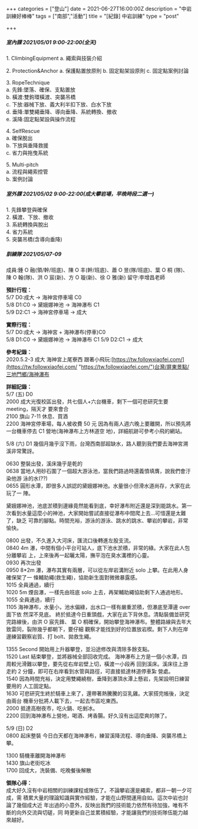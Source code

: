 +++
categories = ["登山"]
date = 2021-06-27T16:00:00Z
description = "中岩訓練好棒棒"
tags = ["南部","活動"]
title = "[紀錄] 中岩訓練"
type = "post"

+++
##### 室內課 2021/05/01 9:00-22:00(全天)

1\. ClimbingEquipment
a. 繩索與技裝介紹

2\. Protection&Anchor
a. 保護點置放原則
b. 固定點架設原則
c. 固定點案例討論

3\. RopeTechnique  
a. 先鋒:墜落、確保、支點置放  
b. 橫渡:雙鉤環橫渡、突襲吊橋  
c. 下放:器械下放、義大利半扣下放、白水下放  
d. 垂降:單雙繩垂降、導向垂降、系統轉換、撤收  
e. 溪降:固定點架設與操作流程

4\. SelfRescue  
a. 確保脫出  
b. 下放與垂降救援  
c. 省力與拖曳系統

5\. Multi-pitch  
a. 流程與繩索控管  
b. 案例討論

##### 室外課 2021/05/02 9:00-22:00(成大攀岩場，早晚時段二選一)

1\. 先鋒攀登與確保  
2\. 橫渡、下放、撤收  
3\. 系統轉換與脫出  
4\. 省力系統  
5\. 突襲吊橋(含導向垂降)

##### 訓練隊 2021/05/07-09

成員:鍾 O 融(領/幹/班底)、陳 O 丰(幹/班底)、蕭 O 昱(隊/班底)、葉 O 桐 (隊)、陳 O 翰(隊)、洪 O 宸(新)、方 O 璇(新)、徐 O 雅(新) 留守:李增昌老師

**預計行程：**  
5/7 D0:成大 → 海神宮停車場 C0  
5/8 D1:C0 → 黛娥娜神池 → 海神瀑布 C1  
5/9 D2:C1 → 海神宮停車場 → 成大

**實際行程：**  
5/7 D0:成大 → 海神宮 + 海神瀑布(停車)C0  
5/8 D1:C0 → 黛娥娜神池 → 海神瀑布 C1 5/9 D2:C1 → 成大

**參考紀錄：**  
2020\.5.2-3 成大 海神宮上尾寮西 跟著小飛玩:[https://tw.followxiaofei.com/](https://tw.followxiaofei.com/ "https://tw.followxiaofei.com/")台灣/屏東景點/三地門鄉/海神瀑布

**詳細記錄：**  
5/7 (五) D0  
2000 成大光復校區出發，共七個人+六台機車，剩下一個可悲研究生要 meeting，隔天才 要來會合  
2100 旗山 7-11 休息、買酒  
2200 海神宮停車場，每人被收費 50 元 因為有兩人週六晚上要離開，所以預先將一台機車停去 C1 營地(海神瀑布上方林道空 地)，詳細航跡可參考小飛的網站。

5/8 (六) D1 幾個月幾乎沒下雨，台灣西南部超缺水，路人聽到我們要去海神宮溯溪非常驚訝。

0630 整裝出發，溪床幾乎是乾的  
0638 當地人用砂石圍了一個超大游泳池，當我們路過時還義憤填膺，說我們會汙染他游 泳的水(??)  
0655 圓形水潭，即很多人誤認的黛娥娜神池。水量很小但滑水道尚存，大家在此玩了一 陣。

黛娥娜神池，池底淤積到邊緣竟然能看到底，幸好瀑布附近還是深到能跳水。第一 次看到水量這麼小的神池，大家開始嘗試直接從瀑布中間爬上去...可惜還是太難了，缺乏 可靠的腳點。時間充裕，游泳的游泳、跳水的跳水、攀岩的攀岩，非常愉快。

0800 出發，不久進入大河床，匯流口後轉進左股支流。  
0840 4m 瀑，中間有個小平台可站人，底下池水淤積，非常的綠。大家在此人包分離攀岩 上，上來後再一起曬太陽，撫平泡在臭水溝裡的心靈。  
0930 再次出發  
0950 8*2m 瀑，瀑布其實有兩層，可以從左岸岩溝附近 solo 上攀。在此用人身確保架了一 條輔助繩(救生繩)，協助新生面對微微暴露感。  
1015 全員通過，續行  
1020 5m 煙囪瀑，一樣先由班底 solo 上去，再架輔助繩協助剩下人通過地形。  
1055 全員通過，續行  
1105 海神瀑布，水量小，池水偏綠，出水口一樣有嚴重淤積，但瀑底至潭邊 over 面下依 然深不見底。 終於抵達今日重頭戲，大家在此下背休息。清點裝備並研究完路線後，由洪 O 宸先鋒、 葉 O 桐確保，開始攀登海神瀑布。整體路線與去年大致雷同，裂隙幾乎都朝下，要仔細 觀察才能找到好的位置放岩楔。剩下人則在岸邊練習觀察岩質、打 bolt、拋救生繩。

1355 Second 開始用上升器攀登，並沿途修改與清除多餘支點。  
1520 Last 結束攀登，並將器械全部回收完成。 海神瀑布上方是一個小水潭，四周較光滑難以攀登，要先從右岸岩壁上切，橫渡一小段再 回到溪床。溪床往上游走約 2 分鐘，即可在右岸看到水管與路徑，可直接抵達林道停車紮 營處。  
1540 因為時間充裕，決定用雙繩繞樹，垂降到瀑頂水潭上懸岩，先架設明日練習要用的 人工固定點。  
1630 可悲研究生終於騎車上來了，還帶著熱騰騰的豆乳雞。大家搭完帳後，決定由兩台 機車分批將人載下去，一起去市區吃東西。  
2000 抵達高樹夜市，吃火鍋、吃剉冰。  
2200 回到海神瀑布上營地，喝酒、烤香腸。好久沒有出這麼爽的隊了。

5/9 (日) D2  
0800 起床整裝 今日白天都在海神瀑布，練習溪降流程、導向垂降、突襲吊橋上攀。

1300 騎機車離開海神瀑布  
1430 旗山老街吃冰  
1700 回成大，洗裝備、吃晚餐後解散

**領隊心得：**  
 成大好久沒有中岩相關的訓練課程或隊伍了。不論攀岩還是繩索，都非一朝一夕可成，需 積累大量的理論知識與實作經驗，才能在山野間運用自如。這次中岩也討論了幾個成大近 年出過的小意外，反映出我們的技術能力依然有待加強，唯有不斷的向外交流與切磋，同 時更新自己並累積經驗，才能讓我們的技術隊伍能力越來越好。
